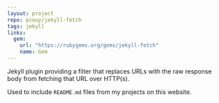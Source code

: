 ```yaml
---
layout: project
repo: pcouy/jekyll-fetch
tags: jekyll
links:
  gem:
    url: "https://rubygems.org/gems/jekyll-fetch"
    name: Gem
---
```


Jekyll plugin providing a filter that replaces URLs with the raw response body from fetching that URL over HTTP(s).

Used to include `README.md` files from my projects on this website.
